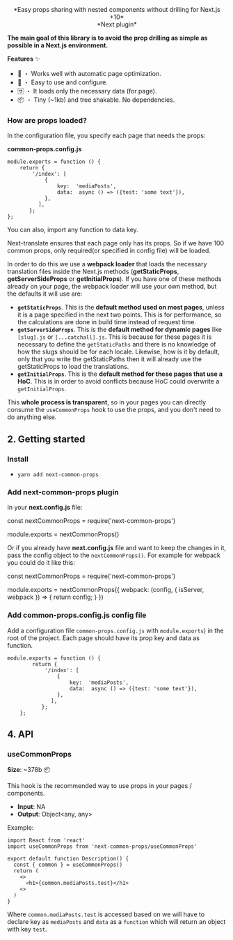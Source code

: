 <Center>*Easy props sharing with nested components without drilling for Next.js +10*</Center>

<Center>*Next plugin*</Center>

**The main goal of this library is to avoid the prop drilling as simple as possible in a Next.js environment.**

**Features**  ✨

-   🚀  ・ Works well with automatic page optimization.
-   🦄  ・ Easy to use and configure.
-   🈂️  ・ It loads only the necessary data (for page).
-   📦  ・ Tiny (~1kb) and tree shakable. No dependencies.

### How are props loaded?

In the configuration file, you specify each page that needs the props:

**common-props.config.js**

    module.exports = function () {
	    return {
		    '/index': [
			    {
				    key:  'mediaPosts',
				    data:  async () => ({test: 'some text'}),
			    },
			  ],
		   };
	};

You can also, import any function to data key.

Next-translate ensures that each page only has its props. So if we have 100 common props, only required(or specified in config file) will be loaded.

In order to do this we use a  **webpack loader**  that loads the necessary translation files inside the Next.js methods (**getStaticProps**,  **getServerSideProps**  or  **getInitialProps**). If you have one of these methods already on your page, the webpack loader will use your own method, but the defaults it will use are:

-   **`getStaticProps`**. This is the  **default method used on most pages**, unless it is a page specified in the next two points. This is for performance, so the calculations are done in build time instead of request time.
-   **`getServerSideProps`**. This is the  **default method for dynamic pages**  like  `[slug].js`  or  `[...catchall].js`. This is because for these pages it is necessary to define the  `getStaticPaths`  and there is no knowledge of how the slugs should be for each locale. Likewise, how is it by default, only that you write the getStaticPaths then it will already use the getStaticProps to load the translations.
-   **`getInitialProps`**. This is the  **default method for these pages that use a HoC**. This is in order to avoid conflicts because HoC could overwrite a  `getInitialProps`.

This  **whole process is transparent**, so in your pages you can directly consume the  `useCommonProps`  hook to use the props, and you don't need to do anything else.


## [](https://www.npmjs.com/package/next-translate#2-getting-started)2. Getting started

### [](https://www.npmjs.com/package/next-common-props#install)Install

-   `yarn add next-common-props`

### [](https://www.npmjs.com/package/next-translate#add-next-translate-plugin)Add next-common-props plugin

In your  **next.config.js**  file:

const nextCommonProps = require('next-common-props')

module.exports = nextCommonProps()

Or if you already have  **next.config.js**  file and want to keep the changes in it, pass the config object to the  `nextCommonProps()`. For example for webpack you could do it like this:

const nextCommonProps = require('next-common-props')

module.exports = nextCommonProps({
  webpack: (config, { isServer, webpack }) => {
    return config;
  }
})

### [](https://www.npmjs.com/package/next-translate#add-i18njs-config-file)Add common-props.config.js config file

Add a configuration file  `common-props.config.js`   with  `module.exports`) in the root of the project. Each page should have its prop key and data as function. 

    module.exports = function () {
    	    return {
    		    '/index': [
    			    {
    				    key:  'mediaPosts',
    				    data:  async () => ({test: 'some text'}),
    			    },
    			  ],
    		   };
    	};

## 4. API

### [](https://www.npmjs.com/package/next-translate#usetranslation)useCommonProps

**Size**: ~378b  📦

This hook is the recommended way to use props in your pages / components.

-   **Input**: NA
-   **Output**: Object<any, any>

Example:

    import React from 'react'
    import useCommonProps from 'next-common-props/useCommonProps'
    
    export default function Description() {
      const { common } = useCommonProps()
      return (
        <>
          <h1>{common.mediaPosts.test}</h1>
        <>
      )
    }

Where `common.mediaPosts.test` is accessed based on we will have to declare key as `mediaPosts` and `data` as a `function` which will return an object with key `test`.